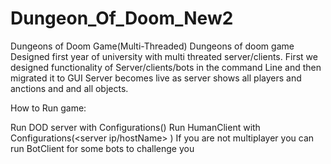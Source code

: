 # Dungeon_Of_Doom_New2
 Dungeons of Doom Game(Multi-Threaded)
Dungeons of doom game Designed first year of university with multi threated server/clients. First we designed functionality of Server/clients/bots in the command Line and then migrated it to GUI Server becomes live as server shows all players and anctions and and all objects.

How to Run game:

Run DOD server with Configurations()
Run HumanClient with Configurations(<server ip/hostName> )
If you are not multiplayer you can run BotClient for some bots to challenge you
